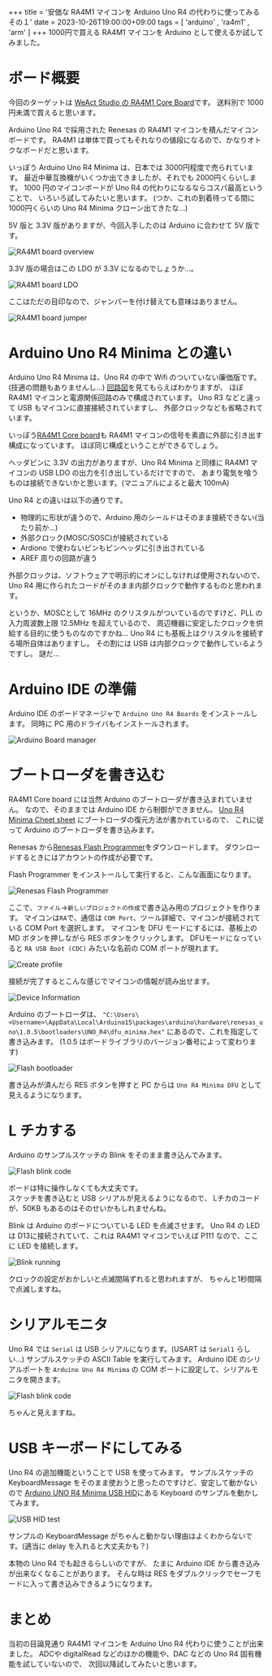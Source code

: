 +++
title = '安価な RA4M1 マイコンを Arduino Uno R4 の代わりに使ってみる　その１'
date = 2023-10-26T19:00:00+09:00
tags = [ 'arduino' , 'ra4m1' , 'arm' ]
+++
1000円で買える RA4M1 マイコンを Arduino として使えるか試してみました。

# ボード概要

今回のターゲットは [WeAct Studio の RA4M1 Core Board](https://ja.aliexpress.com/item/1005006103872563.html)です。
送料別で 1000 円未満で買えると思います。

Arduino Uno R4 で採用された Renesas の RA4M1 マイコンを積んだマイコンボードです。
RA4M1 は単体で買ってもそれなりの値段になるので、かなりオトクなボードだと思います。<br>

いっぽう Arduino Uno R4 Minima は、日本では 3000円程度で売られています。
最近中華互換機がいくつか出てきましたが、それでも 2000円くらいします。
1000 円のマイコンボードが Uno R4 の代わりになるならコスパ最高ということで、
いろいろ試してみたいと思います。
(つか、これの到着待ってる間に1000円くらいの Uno R4 Minima クローン出てきたな…)<br>

5V 版と 3.3V 版がありますが、今回入手したのは Arduino に合わせて 5V 版です。

![RA4M1 board overview](/images/ra4m1_00.jpg)

3.3V 版の場合はこの LDO が 3.3V になるのでしょうか…。

![RA4M1 board LDO](/images/ra4m1_01.jpg)

ここはただの目印なので、ジャンパーを付け替えても意味はありません。

![RA4M1 board jumper](/images/ra4m1_02.jpg)

# Arduino Uno R4 Minima との違い

Arduino Uno R4 Minima は、Uno R4 の中で Wifi のついていない廉価版です。(技適の問題もありませんし…)
[回路図](https://docs.arduino.cc/resources/schematics/ABX00080-schematics.pdf)を見てもらえばわかりますが、
ほぼ RA4M1 マイコンと電源関係回路のみで構成されています。
Uno R3 などと違って USB もマイコンに直接接続されていますし、
外部クロックなども省略されています。<br>

いっぽう[RA4M1 Core board](https://github.com/WeActStudio/WeActStudio.RA4M1_64Pin_CoreBoard/blob/master/Hardware/WeAct-RA4M1_CoreBoard_V10%20SchDoc.pdf)も 
RA4M1 マイコンの信号を素直に外部に引き出す構成になっています。
ほぼ同じ構成ということができるでしょう。<br>

ヘッダピンに 3.3V の出力がありますが、Uno R4 Minima と同様に RA4M1 マイコンの USB LDO の出力を引き出しているだけですので、
あまり電気を喰うものは接続できないかと思います。(マニュアルによると最大 100mA)<br>

Uno R4 との違いは以下の通りです。

- 物理的に形状が違うので、Arduino 用のシールドはそのまま接続できない(当たり前か…)
- 外部クロック(MOSC/SOSC)が接続されている
- Ardiono で使わないピンもピンヘッダに引き出されている
- AREF 周りの回路が違う

外部クロックは、ソフトウェアで明示的にオンにしなければ使用されないので、
Uno R4 用に作られたコードがそのまま内部クロックで動作するものと思われます。<br>

というか、MOSCとして 16MHz のクリスタルがついているのですけど、PLL の入力周波数上限 12.5MHz を超えているので、
周辺機器に安定したクロックを供給する目的に使うものなのですかね…
Uno R4 にも基板上はクリスタルを接続する場所自体はありますし。
その割には USB は内部クロックで動作しているようですし。
謎だ…

# Arduino IDE の準備

Arduino IDE のボードマネージャで `Arduino Uno R4 Boards` をインストールします。
同時に PC 用のドライバもインストールされます。

![Arduino Board manager](/images/ra4m1_03.png)

# ブートローダを書き込む

RA4M1 Core board には当然 Arduino のブートローダが書き込まれていません。
なので、そのままでは Arduino IDE から制御ができません。
[Uno R4 Minima Cheet sheet](https://docs.arduino.cc/tutorials/uno-r4-minima/cheat-sheet) にブートローダの復元方法が書かれているので、
これに従って Arduino のブートローダを書き込みます。<br>

Renesas から[Renesas Flash Programmer](https://www.renesas.com/us/en/software-tool/renesas-flash-programmer-programming-gui)をダウンロードします。
ダウンロードするときにはアカウントの作成が必要です。<br>

Flash Programmer をインストールして実行すると、こんな画面になります。

![Renesas Flash Programmer](/images/ra4m1_04.png)

ここで、`ファイル`→`新しいプロジェクトの作成`で書き込み用のプロジェクトを作ります。
マイコンは`RA`で、通信は `COM Port`、ツール詳細で、マイコンが接続されている COM Port を選択します。
マイコンを DFU モードにするには、基板上の MD ボタンを押しながら RES ボタンをクリックします。
DFUモードになっていると `RA USB Boot (CDC)` みたいな名前の COM ポートが現れます。

![Create profile](/images/ra4m1_05.png)

接続が完了するとこんな感じでマイコンの情報が読み出せます。

![Device Information](/images/ra4m1_06.png)

Arduino のブートローダは、
`"C:\Users\<Username>\AppData\Local\Arduino15\packages\arduino\hardware\renesas_uno\1.0.5\bootloaders\UNO_R4\dfu_minima.hex"`
にあるので、これを指定して書き込みます。
(1.0.5 はボードライブラリのバージョン番号によって変わります)

![Flash bootloader](/images/ra4m1_07.png)

書き込みが済んだら RES ボタンを押すと PC からは `Uno R4 Minima DFU` として見えるようになります。


# L チカする

Arduino のサンプルスケッチの Blink をそのまま書き込んでみます。

![Flash blink code](/images/ra4m1_08.png)

ボードは特に操作しなくても大丈夫です。<br>
スケッチを書き込むと USB シリアルが見えるようになるので、
Lチカのコードが、50KB もあるのはそのせいかもしれませんね。
<br>

Blink は Arduino のボードについている LED を点滅させます。
Uno R4 の LED は D13に接続されていて、これは RA4M1 マイコンでいえば P111 なので、ここに LED を接続します。

![Blink running](/images/ra4m1_11.jpg)

クロックの設定がおかしいと点滅間隔ずれると思われますが、
ちゃんと1秒間隔で点滅しますね。

# シリアルモニタ

Uno R4 では `Serial` は USB シリアルになります。(USART は `Serial1` らしい…)
サンプルスケッチの ASCII Table を実行してみます。
Arduino IDE のシリアルポートを `Arduino Uno R4 Minima` の COM ポートに設定して、シリアルモニタを開きます。

![Flash blink code](/images/ra4m1_09.png)

ちゃんと見えますね。

# USB キーボードにしてみる

Uno R4 の追加機能ということで USB を使ってみます。
サンプルスケッチの KeyboardMessage をそのまま使おうと思ったのですけど、安定して動かないので
[Arduino UNO R4 Minima USB HID](https://docs.arduino.cc/tutorials/uno-r4-minima/usb-hid)にある Keyboard のサンプルを動かしてみます。

![USB HID test](/images/ra4m1_10.png)

サンプルの KeyboardMessage がちゃんと動かない理由はよくわからないです。(適当に delay を入れると大丈夫かも？)<br>

本物の Uno R4 でも起きるらしいのですが、
たまに Arduino IDE から書き込みが出来なくなることがあります。
そんな時は RES をダブルクリックでセーフモードに入って書き込みできるようになります。

# まとめ

当初の目論見通り RA4M1 マイコンを Arduino Uno R4 代わりに使うことが出来ました。
ADCや digitalRead などのほかの機能や、DAC などの Uno R4 固有機能を試していないので、
次回以降試してみたいと思います。
